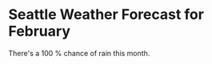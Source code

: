 Seattle Weather Forecast for February
=====================================
There's a 100 % chance of rain this month.
